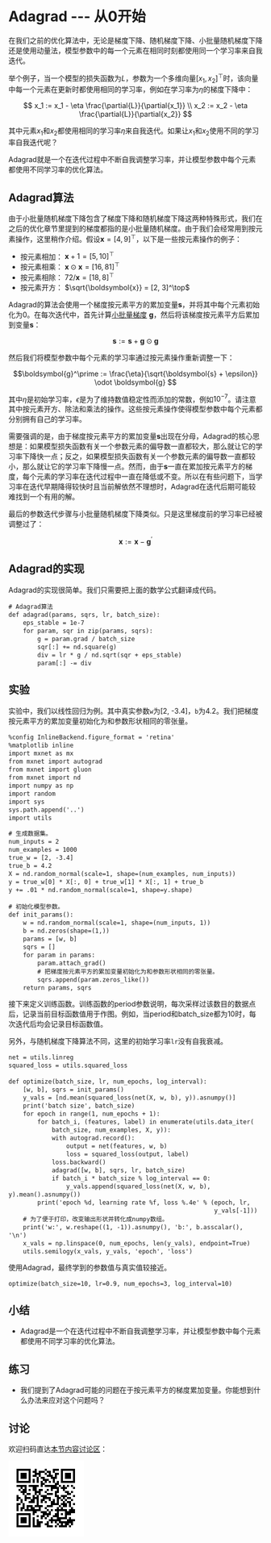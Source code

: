 # Adagrad --- 从0开始


在我们之前的优化算法中，无论是梯度下降、随机梯度下降、小批量随机梯度下降还是使用动量法，模型参数中的每一个元素在相同时刻都使用同一个学习率来自我迭代。

举个例子，当一个模型的损失函数为$L$，参数为一个多维向量$[x_1, x_2]^\top$时，该向量中每一个元素在更新时都使用相同的学习率，例如在学习率为$\eta$的梯度下降中：

$$
x_1 := x_1 - \eta \frac{\partial{L}}{\partial{x_1}} \\
x_2 := x_2 - \eta \frac{\partial{L}}{\partial{x_2}}
$$

其中元素$x_1$和$x_2$都使用相同的学习率$\eta$来自我迭代。如果让$x_1$和$x_2$使用不同的学习率自我迭代呢？


Adagrad就是一个在迭代过程中不断自我调整学习率，并让模型参数中每个元素都使用不同学习率的优化算法。


## Adagrad算法

由于小批量随机梯度下降包含了梯度下降和随机梯度下降这两种特殊形式，我们在之后的优化章节里提到的梯度都指的是小批量随机梯度。由于我们会经常用到按元素操作，这里稍作介绍。假设$\boldsymbol{x} = [4, 9]^\top$，以下是一些按元素操作的例子：

* 按元素相加： $\boldsymbol{x} + 1 = [5, 10]^\top$
* 按元素相乘： $\boldsymbol{x} \odot \boldsymbol{x} = [16, 81]^\top$
* 按元素相除： $72 / \boldsymbol{x} = [18, 8]^\top$
* 按元素开方： $\sqrt{\boldsymbol{x}} = [2, 3]^\top$

Adagrad的算法会使用一个梯度按元素平方的累加变量$\boldsymbol{s}$，并将其中每个元素初始化为0。在每次迭代中，首先计算[小批量梯度](gd-sgd-scratch.md) $\boldsymbol{g}$，然后将该梯度按元素平方后累加到变量$\boldsymbol{s}$：

$$\boldsymbol{s} := \boldsymbol{s} + \boldsymbol{g} \odot \boldsymbol{g} $$

然后我们将模型参数中每个元素的学习率通过按元素操作重新调整一下：

$$\boldsymbol{g}^\prime := \frac{\eta}{\sqrt{\boldsymbol{s} + \epsilon}} \odot \boldsymbol{g} $$

其中$\eta$是初始学习率，$\epsilon$是为了维持数值稳定性而添加的常数，例如$10^{-7}$。请注意其中按元素开方、除法和乘法的操作。这些按元素操作使得模型参数中每个元素都分别拥有自己的学习率。

需要强调的是，由于梯度按元素平方的累加变量$\boldsymbol{s}$出现在分母，Adagrad的核心思想是：如果模型损失函数有关一个参数元素的偏导数一直都较大，那么就让它的学习率下降快一点；反之，如果模型损失函数有关一个参数元素的偏导数一直都较小，那么就让它的学习率下降慢一点。然而，由于$\boldsymbol{s}$一直在累加按元素平方的梯度，每个元素的学习率在迭代过程中一直在降低或不变。所以在有些问题下，当学习率在迭代早期降得较快时且当前解依然不理想时，Adagrad在迭代后期可能较难找到一个有用的解。

最后的参数迭代步骤与小批量随机梯度下降类似。只是这里梯度前的学习率已经被调整过了：

$$\boldsymbol{x} := \boldsymbol{x} - \boldsymbol{g}^\prime $$




## Adagrad的实现

Adagrad的实现很简单。我们只需要把上面的数学公式翻译成代码。

```{.python .input  n=1}
# Adagrad算法
def adagrad(params, sqrs, lr, batch_size):
    eps_stable = 1e-7
    for param, sqr in zip(params, sqrs):
        g = param.grad / batch_size
        sqr[:] += nd.square(g)
        div = lr * g / nd.sqrt(sqr + eps_stable)
        param[:] -= div
```

## 实验

实验中，我们以线性回归为例。其中真实参数`w`为[2, -3.4]，`b`为4.2。我们把梯度按元素平方的累加变量初始化为和参数形状相同的零张量。

```{.python .input}
%config InlineBackend.figure_format = 'retina'
%matplotlib inline
import mxnet as mx
from mxnet import autograd
from mxnet import gluon
from mxnet import nd
import numpy as np
import random
import sys
sys.path.append('..')
import utils
```

```{.python .input  n=2}
# 生成数据集。
num_inputs = 2
num_examples = 1000
true_w = [2, -3.4]
true_b = 4.2
X = nd.random_normal(scale=1, shape=(num_examples, num_inputs))
y = true_w[0] * X[:, 0] + true_w[1] * X[:, 1] + true_b
y += .01 * nd.random_normal(scale=1, shape=y.shape)

# 初始化模型参数。
def init_params():
    w = nd.random_normal(scale=1, shape=(num_inputs, 1))
    b = nd.zeros(shape=(1,))
    params = [w, b]
    sqrs = []
    for param in params:
        param.attach_grad()
        # 把梯度按元素平方的累加变量初始化为和参数形状相同的零张量。
        sqrs.append(param.zeros_like())
    return params, sqrs
```

接下来定义训练函数。训练函数的period参数说明，每次采样过该数目的数据点后，记录当前目标函数值用于作图。例如，当period和batch_size都为10时，每次迭代后均会记录目标函数值。

另外，与随机梯度下降算法不同，这里的初始学习率`lr`没有自我衰减。

```{.python .input  n=3}
net = utils.linreg
squared_loss = utils.squared_loss

def optimize(batch_size, lr, num_epochs, log_interval):
    [w, b], sqrs = init_params()
    y_vals = [nd.mean(squared_loss(net(X, w, b), y)).asnumpy()]
    print('batch size', batch_size)
    for epoch in range(1, num_epochs + 1):
        for batch_i, (features, label) in enumerate(utils.data_iter(
            batch_size, num_examples, X, y)):
            with autograd.record():
                output = net(features, w, b)
                loss = squared_loss(output, label)
            loss.backward()
            adagrad([w, b], sqrs, lr, batch_size)
            if batch_i * batch_size % log_interval == 0:
                y_vals.append(squared_loss(net(X, w, b), y).mean().asnumpy())
        print('epoch %d, learning rate %f, loss %.4e' % (epoch, lr,
                                                         y_vals[-1]))
    # 为了便于打印，改变输出形状并转化成numpy数组。
    print('w:', w.reshape((1, -1)).asnumpy(), 'b:', b.asscalar(), '\n')
    x_vals = np.linspace(0, num_epochs, len(y_vals), endpoint=True)
    utils.semilogy(x_vals, y_vals, 'epoch', 'loss')
```

使用Adagrad，最终学到的参数值与真实值较接近。

```{.python .input  n=4}
optimize(batch_size=10, lr=0.9, num_epochs=3, log_interval=10)
```

## 小结

* Adagrad是一个在迭代过程中不断自我调整学习率，并让模型参数中每个元素都使用不同学习率的优化算法。


## 练习

* 我们提到了Adagrad可能的问题在于按元素平方的梯度累加变量。你能想到什么办法来应对这个问题吗？

## 讨论

欢迎扫码直达[本节内容讨论区](https://discuss.gluon.ai/t/topic/2273)：

![](../img/qr_adagrad-scratch.svg)
